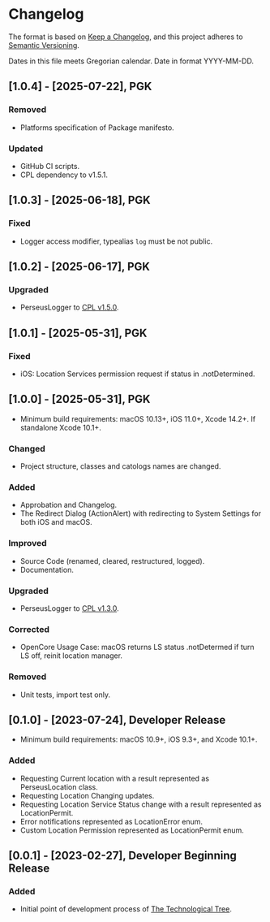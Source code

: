 # Changelog

The format is based on [Keep a Changelog](https://keepachangelog.com/en/1.1.0/),
and this project adheres to [Semantic Versioning](https://semver.org/spec/v2.0.0.html).<br/>

Dates in this file meets Gregorian calendar. Date in format YYYY-MM-DD.

## [1.0.4] - [2025-07-22], PGK

### Removed

- Platforms specification of Package manifesto. 

### Updated

- GitHub CI scripts.
- CPL dependency to v1.5.1.

## [1.0.3] - [2025-06-18], PGK

### Fixed

- Logger access modifier, typealias `log` must be not public.

## [1.0.2] - [2025-06-17], PGK

### Upgraded

- PerseusLogger to [CPL v1.5.0](https://github.com/perseusrealdeal/ConsolePerseusLogger).

## [1.0.1] - [2025-05-31], PGK

### Fixed

- iOS: Location Services permission request if status in .notDetermined.

## [1.0.0] - [2025-05-31], PGK

- Minimum build requirements: macOS 10.13+, iOS 11.0+, Xcode 14.2+. If standalone Xcode 10.1+.

### Changed

- Project structure, classes and catologs names are changed.

### Added

- Approbation and Changelog.
- The Redirect Dialog (ActionAlert) with redirecting to System Settings for both iOS and macOS.

### Improved

- Source Code (renamed, cleared, restructured, logged).
- Documentation.

### Upgraded

- PerseusLogger to [CPL v1.3.0](https://github.com/perseusrealdeal/ConsolePerseusLogger).

### Corrected

- OpenCore Usage Case: macOS returns LS status .notDetermed if turn LS off, reinit location manager.

### Removed

- Unit tests, import test only.

## [0.1.0] - [2023-07-24], Developer Release

- Minimum build requirements: macOS 10.9+, iOS 9.3+, and Xcode 10.1+.

### Added

- Requesting Current location with a result represented as PerseusLocation class.
- Requesting Location Changing updates.
- Requesting Location Service Status change with a result represented as LocationPermit.
- Error notifications represented as LocationError enum.
- Custom Location Permission represented as LocationPermit enum.

## [0.0.1] - [2023-02-27], Developer Beginning Release

### Added

- Initial point of development process of [The Technological Tree](https://github.com/perseusrealdeal/TheTechnologicalTree).
